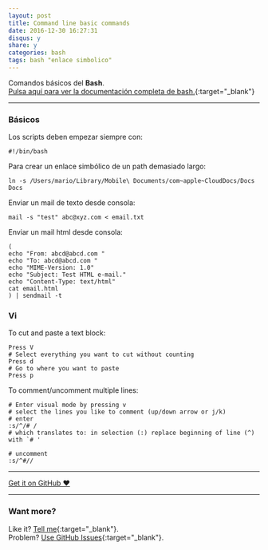 ```yaml
---
layout: post
title: Command line basic commands
date: 2016-12-30 16:27:31
disqus: y
share: y
categories: bash
tags: bash "enlace simbolico"
---
```


Comandos básicos del **Bash**.<br>
[Pulsa aquí para ver la documentación completa de bash.](https://www.gnu.org/software/bash/manual/html_node/index.html){:target="_blank"}

---

### Básicos

Los scripts deben empezar siempre con:

`#!/bin/bash`

Para crear un enlace simbólico de un path demasiado largo:

`ln -s /Users/mario/Library/Mobile\ Documents/com~apple~CloudDocs/Docs Docs`

Enviar un mail de texto desde consola:

`mail -s "test" abc@xyz.com < email.txt`

Enviar un mail html desde consola:
```
(
echo "From: abcd@abcd.com "
echo "To: abcd@abcd.com "
echo "MIME-Version: 1.0"
echo "Subject: Test HTML e-mail."
echo "Content-Type: text/html"
cat email.html
) | sendmail -t
```

### Vi

To cut and paste a text block:

```
Press V
# Select everything you want to cut without counting
Press d
# Go to where you want to paste
Press p
```

To comment/uncomment multiple lines:

```
# Enter visual mode by pressing v
# select the lines you like to comment (up/down arrow or j/k)
# enter
:s/^/# /
# which translates to: in selection (:) replace beginning of line (^) with `# '

# uncomment
:s/^#//

```

---

<a href="https://github.com/mariope/apuntes" target="_blank" class="big-button gray">Get it on GitHub &hearts;</a>

---

### Want more?

Like it? [Tell me](http://twitter.com/mariodevelop){:target="_blank"}.<br/>
Problem? [Use GitHub Issues](https://github.com/mariope/apuntes/issues){:target="_blank"}.

